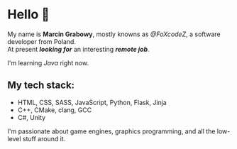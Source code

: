 # Hello 👋

My name is **Marcin Grabowy**, mostly knowns as *@FoXcodeZ*, a software developer from Poland.</br>
At present ***looking for*** an interesting ***remote job***.

 I'm learning *Java* right now.
## My tech stack:
- HTML, CSS, SASS, JavaScript, Python, Flask, Jinja
- C++, CMake, clang, GCC
- C#, Unity

I'm passionate about game engines,  graphics programming, and all the low-level stuff around it.
